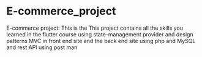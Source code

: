 # E-commerce_project
E-commerce project: This is the This project contains all the skills you learned in the flutter course using state-management provider and design patterns MVC in front end site and the back end site using php and MySQL and rest API using post man
